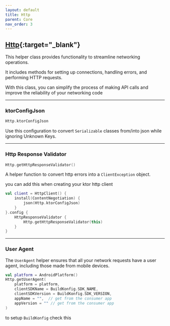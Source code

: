 ```yaml
---
layout: default
title: Http
parent: Core
nav_order: 3
---
```


## [Http](https://kmp.telereso.io/docs/core/latest/-core/io.telereso.kmp.core/-http/index.html){:target="_blank"}

This helper class provides functionality to streamline networking operations. 

It includes methods for setting up connections, handling errors, and performing HTTP requests. 

With this class, you can simplify the process of making API calls and improve the reliability of your networking code

---

### ktorConfigJson 

```kotlin
Http.ktorConfigJson
```

Use this configuration to convert `Serializable` classes from/into json while ignoring Unknown Keys.

---

### Http Response Validator

```kotlin
Http.getHttpResponseValidator()
```

A helper function to convert http errors into a `ClientException` object.

you can add this when creating your ktor http client 

```kotlin
val client = HttpClient() {
    install(ContentNegotiation) {
        json(Http.ktorConfigJson)
    }
}.config {
    HttpResponseValidator {
        Http.getHttpResponseValidator(this)
    }
}
```

---

### User Agent

The `UserAgent` helper ensures that all your network requests have a user agent, including those made from mobile devices.

```kotlin
val platform = AndroidPlatform()
Http.getUserAgent(
    platform = platform,
    clientSDKName = BuildKonfig.SDK_NAME,
    clientSDKVersion = BuildKonfig.SDK_VERSION,
    appName = "",  // get from the consumer app
    appVersion = "" // get from the consumer app
)
```

to setup `BuildKonfig` check this 






